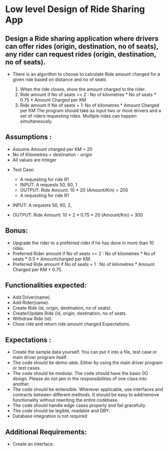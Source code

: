 # Low level Design of Ride Sharing App

 ## Design a Ride sharing application where drivers can offer rides (origin, destination, no of seats), any rider can request rides (origin, destination, no of seats).
 - There is an algorithm to choose to calculate Ride amount charged for a given ride based on distance and no of seats

	1. When the ride closes, show the amount charged to the rider.
	2. Ride amount if No of seats >= 2 : No of kilometres * No of seats * 0.75 * Amount Charged per KM
	3. Ride amount if No of seats = 1: No of kilometres * Amount Charged per KM
	The program should take as input two or more drivers and a set of riders requesting rides. Multiple rides can happen simultaneously.

## Assumptions :

 * Assume Amount charged per KM = 20
 * No of Kilometres = destination - origin
 * All values are Integer

- Test Case:
  * A requesting for ride R1
  * INPUT: A requests 50, 60, 1
  * OUTPUT: Ride Amount: 10 * 20 (Amount/Km) = 200
  * A requesting for ride R1
 
- INPUT: A requests 50, 60, 2,

- OUTPUT: Ride Amount: 10 * 2 * 0.75 * 20 (Amount/Km) = 300

## Bonus:
* Upgrade the rider to a preferred rider if he has done in more than 10 rides.
* Preferred Rider amount if No of seats >= 2 : No of kilometres * No of seats * 0.5 * Amountcharged per KM.
* Preferred Ride amount if No of seats = 1 : No of kilometres * Amount Charged per KM * 0.75.

## Functionalities expected:
* Add Driver(name).
* Add Rider(name).
* Create Ride (id, origin, destination, no of seats).
* Create/Update Ride (id, origin, destination, no of seats.
* Withdraw Ride (id).
* Close ride and return ride amount charged Expectations.
## Expectations : 
* Create the sample data yourself. You can put it into a file, test case or main driver program itself.
* The code should be demo-able. Either by using the main driver program or test cases.
* The code should be modular. The code should have the basic 0O design. Please do not jam in the responsibilities of one class into another.
* The code should be extensible. Wherever applicable, use interfaces and contracts between different methods. It should be easy to add/remove functionality without rewriting the entire codebase.
*  The code should handle edge cases properly and fail gracefully.
* The code should be legible, readable and DRY.
* Database integration is not required

## Additional Requirements:

* Create an interface.


